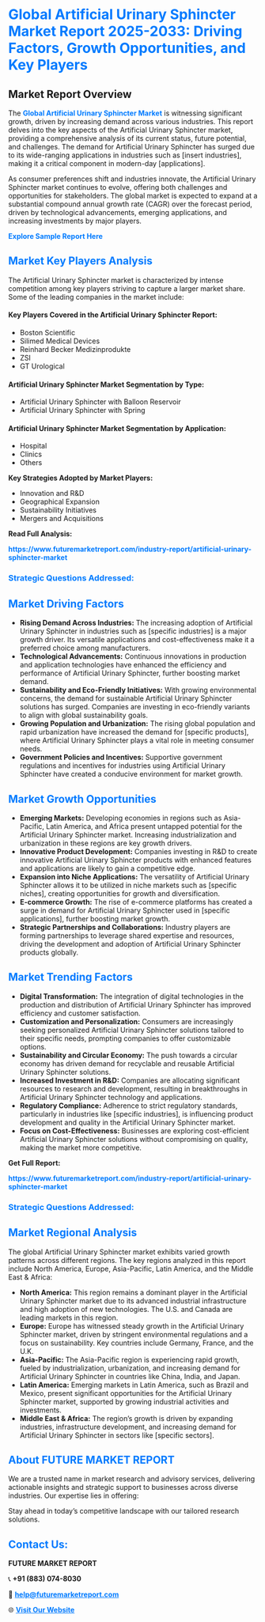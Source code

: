<h1 style="color: #007BFF;">Global Artificial Urinary Sphincter Market Report 2025-2033: Driving Factors, Growth Opportunities, and Key Players</h1>

<section id="overview">
<h2>Market Report Overview</h2>
<p>The <a href="https://www.futuremarketreport.com/industry-report/artificial-urinary-sphincter-market" style="color: #007BFF; text-decoration: none;"><strong>Global Artificial Urinary Sphincter Market</strong></a> is witnessing significant growth, driven by increasing demand across various industries. This report delves into the key aspects of the Artificial Urinary Sphincter market, providing a comprehensive analysis of its current status, future potential, and challenges. The demand for Artificial Urinary Sphincter has surged due to its wide-ranging applications in industries such as [insert industries], making it a critical component in modern-day [applications].</p>
<p>As consumer preferences shift and industries innovate, the Artificial Urinary Sphincter market continues to evolve, offering both challenges and opportunities for stakeholders. The global market is expected to expand at a substantial compound annual growth rate (CAGR) over the forecast period, driven by technological advancements, emerging applications, and increasing investments by major players.</p>
</section>

<section id="overview">
<p><a href="https://www.futuremarketreport.com/request-sample/reportId=77592" style="color: #007BFF; text-decoration: none;"><strong>Explore Sample Report Here</strong></a></p>
</section>

<section id="key-players">
<h2 style="color: #007BFF;">Market Key Players Analysis</h2>
<p>The Artificial Urinary Sphincter market is characterized by intense competition among key players striving to capture a larger market share. Some of the leading companies in the market include:</p>
<h4>Key Players Covered in the Artificial Urinary Sphincter Report:</h4>
<ul><li>Boston Scientific</li><li>Silimed Medical Devices</li><li>Reinhard Becker Medizinprodukte</li><li>ZSI</li><li>GT Urological</li></ul>
<h4>Artificial Urinary Sphincter Market Segmentation by Type:</h4>
<ul><li>Artificial Urinary Sphincter with Balloon Reservoir</li><li>Artificial Urinary Sphincter with Spring</li></ul>

<h4>Artificial Urinary Sphincter Market Segmentation by Application:</h4>
<ul><li>Hospital</li><li>Clinics</li><li>Others</li></ul>
<p><strong>Key Strategies Adopted by Market Players:</strong></p>
<ul>
<li>Innovation and R&D</li>
<li>Geographical Expansion</li>
<li>Sustainability Initiatives</li>
<li>Mergers and Acquisitions</li>
</ul>
</section>

<section>
<p><strong>Read Full Analysis: </strong></p><a href="https://www.futuremarketreport.com/industry-report/artificial-urinary-sphincter-market" style="color: #007BFF; text-decoration: none;"><strong>https://www.futuremarketreport.com/industry-report/artificial-urinary-sphincter-market</strong></a>
<h3 style="color: #007BFF;">Strategic Questions Addressed:</h3>
</section>

<section id="driving-factors">
<h2 style="color: #007BFF;">Market Driving Factors</h2>
<ul>
<li><strong>Rising Demand Across Industries:</strong> The increasing adoption of Artificial Urinary Sphincter in industries such as [specific industries] is a major growth driver. Its versatile applications and cost-effectiveness make it a preferred choice among manufacturers.</li>
<li><strong>Technological Advancements:</strong> Continuous innovations in production and application technologies have enhanced the efficiency and performance of Artificial Urinary Sphincter, further boosting market demand.</li>
<li><strong>Sustainability and Eco-Friendly Initiatives:</strong> With growing environmental concerns, the demand for sustainable Artificial Urinary Sphincter solutions has surged. Companies are investing in eco-friendly variants to align with global sustainability goals.</li>
<li><strong>Growing Population and Urbanization:</strong> The rising global population and rapid urbanization have increased the demand for [specific products], where Artificial Urinary Sphincter plays a vital role in meeting consumer needs.</li>
<li><strong>Government Policies and Incentives:</strong> Supportive government regulations and incentives for industries using Artificial Urinary Sphincter have created a conducive environment for market growth.</li>
</ul>
</section>

<section id="growth-opportunities">
<h2 style="color: #007BFF;">Market Growth Opportunities</h2>
<ul>
<li><strong>Emerging Markets:</strong> Developing economies in regions such as Asia-Pacific, Latin America, and Africa present untapped potential for the Artificial Urinary Sphincter market. Increasing industrialization and urbanization in these regions are key growth drivers.</li>
<li><strong>Innovative Product Development:</strong> Companies investing in R&D to create innovative Artificial Urinary Sphincter products with enhanced features and applications are likely to gain a competitive edge.</li>
<li><strong>Expansion into Niche Applications:</strong> The versatility of Artificial Urinary Sphincter allows it to be utilized in niche markets such as [specific niches], creating opportunities for growth and diversification.</li>
<li><strong>E-commerce Growth:</strong> The rise of e-commerce platforms has created a surge in demand for Artificial Urinary Sphincter used in [specific applications], further boosting market growth.</li>
<li><strong>Strategic Partnerships and Collaborations:</strong> Industry players are forming partnerships to leverage shared expertise and resources, driving the development and adoption of Artificial Urinary Sphincter products globally.</li>
</ul>
</section>

<section id="trending-factors">
<h2 style="color: #007BFF;">Market Trending Factors</h2>
<ul>
<li><strong>Digital Transformation:</strong> The integration of digital technologies in the production and distribution of Artificial Urinary Sphincter has improved efficiency and customer satisfaction.</li>
<li><strong>Customization and Personalization:</strong> Consumers are increasingly seeking personalized Artificial Urinary Sphincter solutions tailored to their specific needs, prompting companies to offer customizable options.</li>
<li><strong>Sustainability and Circular Economy:</strong> The push towards a circular economy has driven demand for recyclable and reusable Artificial Urinary Sphincter solutions.</li>
<li><strong>Increased Investment in R&D:</strong> Companies are allocating significant resources to research and development, resulting in breakthroughs in Artificial Urinary Sphincter technology and applications.</li>
<li><strong>Regulatory Compliance:</strong> Adherence to strict regulatory standards, particularly in industries like [specific industries], is influencing product development and quality in the Artificial Urinary Sphincter market.</li>
<li><strong>Focus on Cost-Effectiveness:</strong> Businesses are exploring cost-efficient Artificial Urinary Sphincter solutions without compromising on quality, making the market more competitive.</li>
</ul>
</section>

<section>
<p><strong>Get Full Report: </strong></p><a href="https://www.futuremarketreport.com/industry-report/artificial-urinary-sphincter-market" style="color: #007BFF; text-decoration: none;"><strong>https://www.futuremarketreport.com/industry-report/artificial-urinary-sphincter-market</strong></a>
<h3 style="color: #007BFF;">Strategic Questions Addressed:</h3>
</section>


<section id="regional-analysis">
<h2 style="color: #007BFF;">Market Regional Analysis</h2>
<p>The global Artificial Urinary Sphincter market exhibits varied growth patterns across different regions. The key regions analyzed in this report include North America, Europe, Asia-Pacific, Latin America, and the Middle East & Africa:</p>
<ul>
<li><strong>North America:</strong> This region remains a dominant player in the Artificial Urinary Sphincter market due to its advanced industrial infrastructure and high adoption of new technologies. The U.S. and Canada are leading markets in this region.</li>
<li><strong>Europe:</strong> Europe has witnessed steady growth in the Artificial Urinary Sphincter market, driven by stringent environmental regulations and a focus on sustainability. Key countries include Germany, France, and the U.K.</li>
<li><strong>Asia-Pacific:</strong> The Asia-Pacific region is experiencing rapid growth, fueled by industrialization, urbanization, and increasing demand for Artificial Urinary Sphincter in countries like China, India, and Japan.</li>
<li><strong>Latin America:</strong> Emerging markets in Latin America, such as Brazil and Mexico, present significant opportunities for the Artificial Urinary Sphincter market, supported by growing industrial activities and investments.</li>
<li><strong>Middle East & Africa:</strong> The region’s growth is driven by expanding industries, infrastructure development, and increasing demand for Artificial Urinary Sphincter in sectors like [specific sectors].</li>
</ul>
</section>

<footer>
<h2 style="color: #007BFF;">About FUTURE MARKET REPORT</h2>
<p>We are a trusted name in market research and advisory services, delivering actionable insights and strategic support to businesses across diverse industries. Our expertise lies in offering:</p>

<p>Stay ahead in today’s competitive landscape with our tailored research solutions.</p>

<h2 style="color: #007BFF;">Contact Us:</h2>
<p><strong>FUTURE MARKET REPORT</strong></p>
<p>📞 <strong>+91 (883) 074-8030</strong></p>
<p>📧 <strong><a href="mailto:help@futuremarketreport.com" style="color: #007BFF;">help@futuremarketreport.com</a></strong></p>
<p>🌐 <strong><a href="https://www.futuremarketreport.com/" style="color: #007BFF;">Visit Our Website</a></strong></p>
</footer>